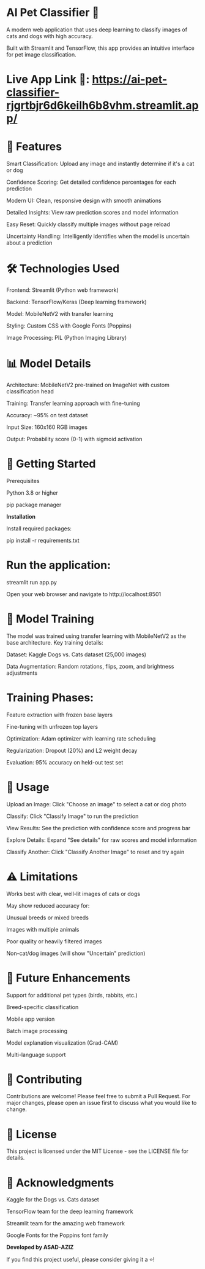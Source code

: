 # **AI Pet Classifier 🐾**

A modern web application that uses deep learning to classify images of cats and dogs with high accuracy. 

Built with Streamlit and TensorFlow, this app provides an intuitive interface for pet image classification.

# **Live App Link 🔗:** https://ai-pet-classifier-rjgrtbjr6d6keilh6b8vhm.streamlit.app/

# **🌟 Features**

Smart Classification: Upload any image and instantly determine if it's a cat or dog

Confidence Scoring: Get detailed confidence percentages for each prediction

Modern UI: Clean, responsive design with smooth animations

Detailed Insights: View raw prediction scores and model information

Easy Reset: Quickly classify multiple images without page reload

Uncertainty Handling: Intelligently identifies when the model is uncertain about a prediction

# **🛠️ Technologies Used**

Frontend: Streamlit (Python web framework)

Backend: TensorFlow/Keras (Deep learning framework)

Model: MobileNetV2 with transfer learning

Styling: Custom CSS with Google Fonts (Poppins)

Image Processing: PIL (Python Imaging Library)

# **📊 Model Details**

Architecture: MobileNetV2 pre-trained on ImageNet with custom classification head

Training: Transfer learning approach with fine-tuning

Accuracy: ~95% on test dataset

Input Size: 160x160 RGB images

Output: Probability score (0-1) with sigmoid activation

# **🚀 Getting Started**

Prerequisites

Python 3.8 or higher

pip package manager

**Installation**

Install required packages:

pip install -r requirements.txt

# **Run the application:**

streamlit run app.py

Open your web browser and navigate to http://localhost:8501

# **🔧 Model Training**

The model was trained using transfer learning with MobileNetV2 as the base architecture. Key training details:

Dataset: Kaggle Dogs vs. Cats dataset (25,000 images)

Data Augmentation: Random rotations, flips, zoom, and brightness adjustments

# **Training Phases:**

Feature extraction with frozen base layers

Fine-tuning with unfrozen top layers

Optimization: Adam optimizer with learning rate scheduling

Regularization: Dropout (20%) and L2 weight decay

Evaluation: 95% accuracy on held-out test set

# **📝 Usage**

Upload an Image: Click "Choose an image" to select a cat or dog photo

Classify: Click "Classify Image" to run the prediction

View Results: See the prediction with confidence score and progress bar

Explore Details: Expand "See details" for raw scores and model information

Classify Another: Click "Classify Another Image" to reset and try again

# **⚠️ Limitations**

Works best with clear, well-lit images of cats or dogs

May show reduced accuracy for:

Unusual breeds or mixed breeds

Images with multiple animals

Poor quality or heavily filtered images

Non-cat/dog images (will show "Uncertain" prediction)

# **🚀 Future Enhancements**

 Support for additional pet types (birds, rabbits, etc.)
 
 Breed-specific classification
 
 Mobile app version
 
 Batch image processing
 
 Model explanation visualization (Grad-CAM)
 
 Multi-language support
 
# **🤝 Contributing**

Contributions are welcome! Please feel free to submit a Pull Request. For major changes, please open an issue first to discuss what you would like to change.

# **📄 License**

This project is licensed under the MIT License - see the LICENSE file for details.

# **🙏 Acknowledgments**

Kaggle for the Dogs vs. Cats dataset

TensorFlow team for the deep learning framework

Streamlit team for the amazing web framework

Google Fonts for the Poppins font family

**Developed by ASAD-AZIZ**

If you find this project useful, please consider giving it a ⭐️!
